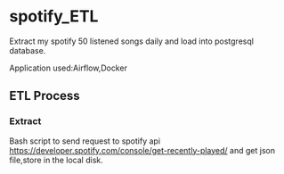 # spotify_ETL
Extract my spotify 50 listened songs daily and load into postgresql database.

Application used:Airflow,Docker

## ETL Process

### Extract
Bash script to send request to spotify api https://developer.spotify.com/console/get-recently-played/ and get json file,store in the local disk.


